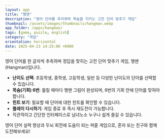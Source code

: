 ```yaml
---
layout: app
title: "행맨"
description: "영어 단어를 추리하며 목숨을 지키는 고전 단어 맞추기 게임"
thumbnail: /assets/images/thumbnails/hangman.webp
app_folder: /apps/hangman/
tags: [game, puzzle, english]
category: "게임"
orientation: horizontal
date: 2025-04-23 14:25:00 +0900
---
```


영어 단어를 한 글자씩 추측하며 정답을 맞히는 고전 단어 맞추기 게임, 행맨(Hangman)입니다.

- **난이도 선택**: 초등학생, 중학생, 고등학생, 일반 등 다양한 난이도의 단어를 선택할 수 있습니다.
- **목숨(기회) 6번**: 틀릴 때마다 행맨 그림이 완성되며, 6번의 기회 안에 단어를 맞혀야 합니다.
- **힌트 보기**: 필요할 때 단어에 대한 힌트를 확인할 수 있습니다.
- **플레이 다시하기**: 게임 종료 후 즉시 재도전이 가능합니다.
- 직관적이고 간단한 인터페이스로 남녀노소 누구나 쉽게 즐길 수 있습니다.

영어 단어 실력 향상과 두뇌 회전에 도움이 되는 퍼즐 게임으로, 혼자 또는 친구와 함께 도전해보세요!
